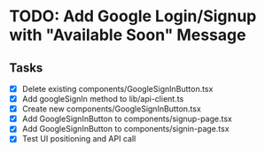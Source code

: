 # TODO: Add Google Login/Signup with "Available Soon" Message

## Tasks
- [x] Delete existing components/GoogleSignInButton.tsx
- [x] Add googleSignIn method to lib/api-client.ts
- [x] Create new components/GoogleSignInButton.tsx
- [x] Add GoogleSignInButton to components/signup-page.tsx
- [x] Add GoogleSignInButton to components/signin-page.tsx
- [x] Test UI positioning and API call
